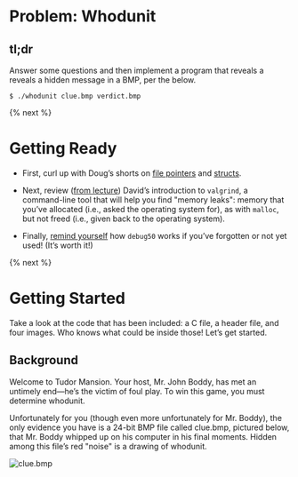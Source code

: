 # Problem: Whodunit

## tl;dr

Answer some questions and then implement a program that reveals a reveals a hidden message in a BMP, per the below.

```
$ ./whodunit clue.bmp verdict.bmp
```

{% next %}

# Getting Ready

- First, curl up with Doug’s shorts on [file pointers](https://youtu.be/bOF-SpEAYgk) and [structs](https://youtu.be/N5pA7RvvQDg).

- Next, review ([from lecture](https://youtu.be/ed2lnJNf7HU)) David’s introduction to `valgrind`, a command-line tool that will help you find "memory leaks": memory that you’ve allocated (i.e., asked the operating system for), as with `malloc`, but not freed (i.e., given back to the operating system).

- Finally, [remind yourself](https://youtu.be/VtkMZjvvKaU) how `debug50` works if you’ve forgotten or not yet used! (It’s worth it!)

{% next %}

# Getting Started

Take a look at the code that has been included: a C file, a header file, and four images. Who knows what could be inside those! Let’s get started.

## Background

Welcome to Tudor Mansion. Your host, Mr. John Boddy, has met an untimely end—he’s the victim of foul play. To win this game, you must determine whodunit.

Unfortunately for you (though even more unfortunately for Mr. Boddy), the only evidence you have is a 24-bit BMP file called clue.bmp, pictured below, that Mr. Boddy whipped up on his computer in his final moments. Hidden among this file’s red "noise" is a drawing of whodunit.

![clue.bmp](/clue.bmp)




